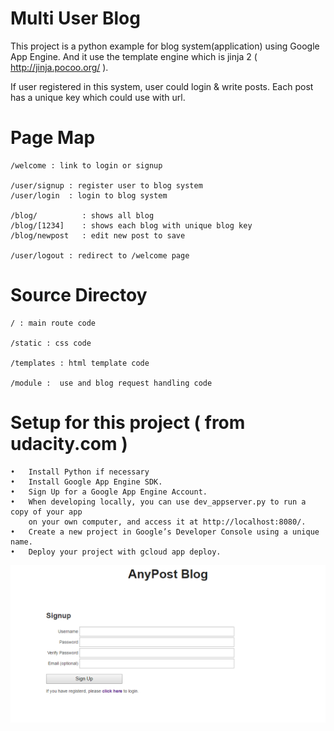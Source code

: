 
# Multi User Blog 

This project is a python example for blog system(application) using Google App Engine. 
And it use the template engine which is jinja 2 ( http://jinja.pocoo.org/ ).

If user registered in this system, user could login & write posts.
Each post has a unique key which could use with url.


# Page Map

    /welcome : link to login or signup

    /user/signup : register user to blog system
    /user/login  : login to blog system

    /blog/          : shows all blog
    /blog/[1234]    : shows each blog with unique blog key
    /blog/newpost   : edit new post to save 

    /user/logout : redirect to /welcome page
        
# Source Directoy

    / : main route code
    
    /static : css code
    
    /templates : html template code 
    
    /module :  use and blog request handling code


# Setup for this project ( from udacity.com ) 

    •	Install Python if necessary
    •	Install Google App Engine SDK.
    •	Sign Up for a Google App Engine Account.
    •	When developing locally, you can use dev_appserver.py to run a copy of your app 
        on your own computer, and access it at http://localhost:8080/.
    •	Create a new project in Google’s Developer Console using a unique name.
    •	Deploy your project with gcloud app deploy.

![screenshot](./screenshot_signup.png)

